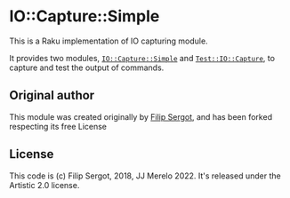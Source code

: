 # IO::Capture::Simple

This is a Raku implementation of IO capturing module.

It provides two modules, [`IO::Capture::Simple`](lib/IO/Capture/Simple.pm6) and [`Test::IO::Capture`](lib/Test/IO/Capture.pm6), to capture and test the output of commands.

## Original author

This module was created originally by [Filip Sergot](https://github.com/sergot/IO-Capture-Simple), and has been forked respecting its free License

## License


This code is (c) Filip Sergot, 2018, JJ Merelo 2022. It's released under the
 Artistic 2.0 license.
